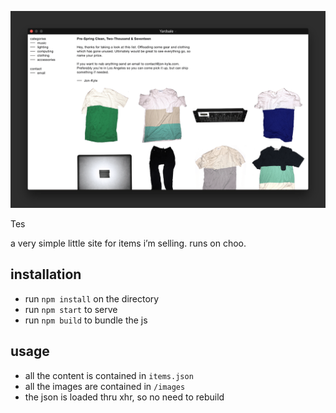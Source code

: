 ![](thumbnail.png)

Tes

a very simple little site for items i’m selling. runs on choo.

## installation

- run `npm install` on the directory
- run `npm start` to serve
- run `npm build` to bundle the js

## usage

- all the content is contained in `items.json`
- all the images are contained in `/images`
- the json is loaded thru xhr, so no need to rebuild
